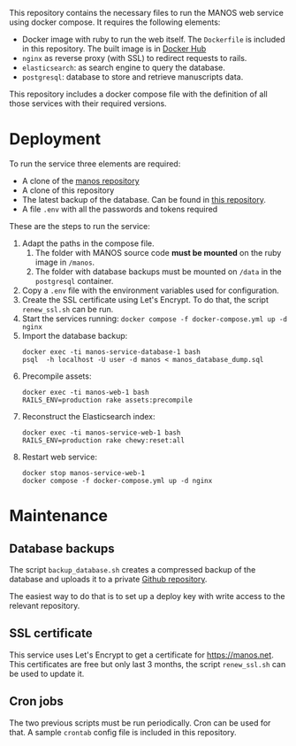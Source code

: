 This repository contains the necessary files to run the MANOS web service using docker compose. It requires the following elements:

- Docker image with ruby to run the web itself. The `Dockerfile` is included in this repository. The built image is in [Docker Hub](https://hub.docker.com/jmbenlloch/manos-web)
- `nginx` as reverse proxy (with SSL) to redirect requests to rails.
- `elasticsearch`: as search engine to query the database.
- `postgresql`: database to store and retrieve manuscripts data.

This repository includes a docker compose file with the definition of all those services with their required versions.

# Deployment
To run the service three elements are required:
- A clone of the [manos repository](https://github.com/alreidy/manos)
- A clone of this repository
- The latest backup of the database. Can be found in [this repository](https://github.com/alreidy/manos-backups).
- A file `.env` with all the passwords and tokens required

These are the steps to run the service:
1. Adapt the paths in the compose file. 
	1. The folder with MANOS source code **must be mounted** on the ruby image in `/manos`. 
	2. The folder with database backups must be mounted on `/data` in the `postgresql`  container.
2. Copy a `.env` file with the environment variables used for configuration.
3. Create the SSL certificate using Let's Encrypt. To do that, the script `renew_ssl.sh` can be run.
4. Start the services running: `docker compose -f docker-compose.yml up -d nginx`
5. Import the database backup:
	```
	docker exec -ti manos-service-database-1 bash
	psql  -h localhost -U user -d manos < manos_database_dump.sql
	```
6. Precompile assets:
	```
	docker exec -ti manos-web-1 bash
	RAILS_ENV=production rake assets:precompile
	```
7. Reconstruct the Elasticsearch index:
	``` 
	docker exec -ti manos-service-web-1 bash
	RAILS_ENV=production rake chewy:reset:all
	```
8. Restart web service:
	```
	docker stop manos-service-web-1
	docker compose -f docker-compose.yml up -d nginx
	```

# Maintenance
## Database backups
The script `backup_database.sh` creates a compressed backup of the database and uploads it to a private [Github repository](https://github.com/alreidy/manos-backups).

The easiest way to do that is to set up a deploy key with write access to the relevant repository.

## SSL certificate
This service uses Let's Encrypt to get a certificate for https://manos.net. This certificates are free but only last 3 months, the script `renew_ssl.sh` can be used to update it. 

## Cron jobs
The two previous scripts must be run periodically. Cron can be used for that. A sample `crontab` config file is included in this repository.
